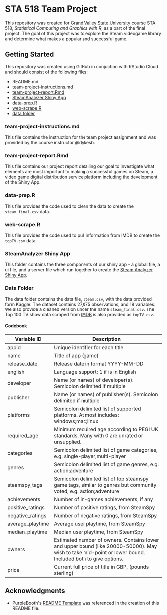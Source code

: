 # STA 518 Team Project

This repository was created for [Grand Valley State University](http://www.gvsu.edu) course STA 518, *Statistical Computing and Graphics with R*, as a part of the final project. The goal of this project was to explore the Steam videogame library and determine what makes a popular and successful game. 

## Getting Started 

This repository was created using GitHub in conjuction with RStudio Cloud and should consist of the following files:

* README.md
* team-project-instructions.md
* [team-project-report.Rmd](https://github.com/sta518/team-project-s02-blue/blob/master/team-project-report.Rmd)
* [SteamAnalyzer Shiny App](https://github.com/sta518/team-project-s02-blue/tree/master/SteamAnalyzer)
* [data-prep.R](https://github.com/sta518/team-project-s02-blue/blob/master/data-prep.R)
* [web-scrape.R](https://github.com/sta518/team-project-s02-blue/blob/master/web-scrape.R)
* [data folder](https://github.com/sta518/team-project-s02-blue/tree/master/SteamAnalyzer/data)

### team-project-instructions.md

This file contains the instruction for the team project assignment and was provided by the course instructor @dykesb. 

### team-project-report.Rmd

This file contains our project report detailing our goal to investigate what elements are most important to making a successful games on Steam, a video game digital distribution service platform including the development of the Shiny App.

### data-prep.R

This file provides the code used to clean the data to create the `steam_final.csv` data. 

### web-scrape.R

This file provides the code used to pull information from IMDB to create the `topTV.csv` data. 

### SteamAnalyzer Shiny App

This folder contains the three components of our shiny app - a global file, a ui file, and a server file which run together to create the [Steam Analyzer Shiny App]().

### Data Folder

The data folder contains the data file, `steam.csv`, with the data provided form Kaggle. The dataset contains 27,075 observations, and 18 variables. We also provide a cleaned version under the name `steam_final.csv`. The Top 100 TV show data scraped from [IMDB](www.imdb.com) is also provided as `topTV.csv`. 

#### Codebook

 Variable ID | Description  
---|---
appid  |  Unique identifier for each title
name | Title of app (game)
release_date  |  Release date in format YYYY-MM-DD
english |  Language support: 1 if is in English
developer |  Name (or names) of developer(s). Semicolon delimited if multiple
publisher |  Name (or names) of publisher(s). Semicolon delimited if multiple
platforms |  Semicolon delimited list of supported platforms. At most includes: windows;mac;linux
required_age  |  Minimum required age according to PEGI UK standards. Many with 0 are unrated or unsupplied.
categories  |  Semicolon delimited list of game categories, e.g. single-player;multi-player
genres  |  Semicolon delimited list of game genres, e.g. action;adventure
steamspy_tags |  Semicolon delimited list of top steamspy game tags, similar to genres but community voted, e.g. action;adventure
achievements  |  Number of in-games achievements, if any
positive_ratings  |  Number of positive ratings, from SteamSpy
negative_ratings  |  Number of negative ratings, from SteamSpy
average_playtime  |  Average user playtime, from SteamSpy
median_playtime   | Median user playtime, from SteamSpy
owners  |  Estimated number of owners. Contains lower and upper bound (like 20000-50000). May wish to take mid-point or lower bound. Included both to give options.
price | Current full price of title in GBP, (pounds sterling)

## Acknowledgments

* PurpleBooth's [README Template](https://gist.github.com/PurpleBooth/109311bb0361f32d87a2) was referenced in the creation of this README file.
